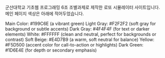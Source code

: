 군산대학교 기초웹 프로그래밍 6조 조별과제로 제작한 로또 시뮬레이터 사이트입니다.
메인 페이지 색상은 아래에 적어두었습니다.

Main Color: #199C6E (a vibrant green)
Light Gray: #F2F2F2 (soft gray for background or subtle accents)
Dark Gray: #4F4F4F (for text or darker elements)
White: #FFFFFF (clean and neutral, perfect for backgrounds or contrast)
Soft Beige: #E4D7B9 (a warm, soft neutral for balance)
Yellow: #F5D500 (accent color for call-to-action or highlights)
Dark Green: #1D6E4E (for depth or secondary emphasis)
